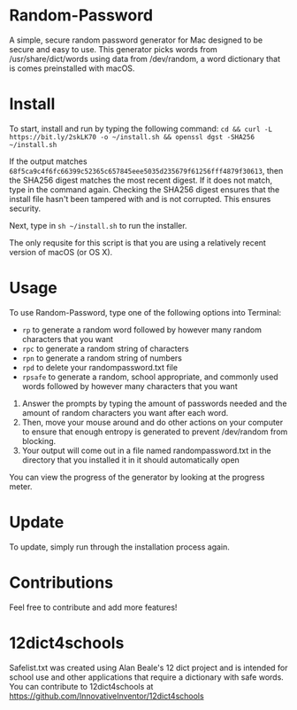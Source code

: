 # Random-Password
A simple, secure random password generator for Mac designed to be secure and easy to use. This generator picks words from /usr/share/dict/words using data from /dev/random, a word dictionary that is comes preinstalled with macOS.

# Install
To start, install and run by typing the following command:
`cd && curl -L https://bit.ly/2skLK70 -o ~/install.sh && openssl dgst -SHA256 ~/install.sh`

If the output matches `68f5ca9c4f6fc66399c52365c657845eee5035d235679f61256fff4879f30613`, then the SHA256 digest matches the most recent digest. If it does not match, type in the command again. Checking the SHA256 digest ensures that the install file hasn't been tampered with and is not corrupted. This ensures security.

Next, type in `sh ~/install.sh` to run the installer.

The only requsite for this script is that you are using a relatively recent version of macOS (or OS X).

# Usage
To use Random-Password, type one of the following options into Terminal:

 - `rp` to generate a random word followed by however many random characters that you want
 - `rpc` to generate a random string of characters
 - `rpn` to generate a random string of numbers
 - `rpd` to delete your randompassword.txt file
 - `rpsafe` to generate a random, school appropriate, and commonly used words followed by however many characters that you want

1. Answer the prompts by typing the amount of passwords needed and the amount of random characters you want after each word. 
2. Then, move your mouse around and do other actions on your computer to ensure that enough entropy is generated to prevent /dev/random from blocking. 
3. Your output will come out in a file named randompassword.txt in the directory that you installed it in it should automatically open 

You can view the progress of the generator by looking at the progress meter.

# Update
To update, simply run through the installation process again.

# Contributions
Feel free to contribute and add more features!

# 12dict4schools
Safelist.txt was created using Alan Beale's 12 dict project and is intended for school use and other applications that require a dictionary with safe words. You can contribute to 12dict4schools at https://github.com/InnovativeInventor/12dict4schools
